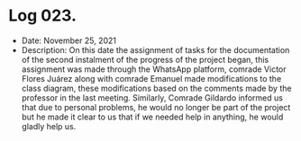 # Log 023.
- Date: November 25, 2021
- Description: On this date the assignment of tasks for the documentation of the second instalment of the progress of the project began, this assignment was made through the WhatsApp platform, comrade Victor Flores Juárez along with comrade Emanuel made modifications to the class diagram, these modifications based on the comments made by the professor in the last meeting. Similarly, Comrade Gildardo informed us that due to personal problems, he would no longer be part of the project but he made it clear to us that if we needed help in anything, he would gladly help us.

